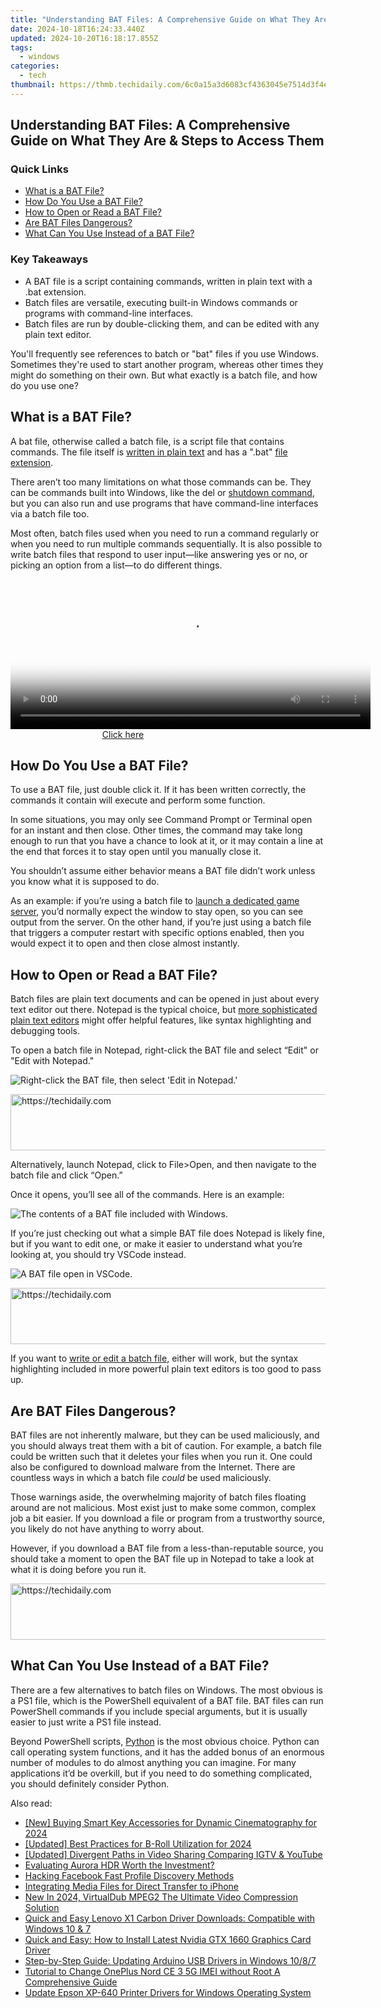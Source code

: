 ```yaml
---
title: "Understanding BAT Files: A Comprehensive Guide on What They Are & Steps to Access Them"
date: 2024-10-18T16:24:33.440Z
updated: 2024-10-20T16:18:17.855Z
tags:
  - windows
categories:
  - tech
thumbnail: https://thmb.techidaily.com/6c0a15a3d6083cf4363045e7514d3f4e9e6ab2b47b75aab4b7af36cf0fe09749.jpg
---
```


## Understanding BAT Files: A Comprehensive Guide on What They Are & Steps to Access Them

### Quick Links

* [What is a BAT File?](https://win-solutions.techidaily.com/solving-the-timeout-problem-when-downloading-files-a-comprehensive-guide/)
* [How Do You Use a BAT File?](https://extra-information.techidaily.com/prime-desktop-systems-for-quality-use/)
* [How to Open or Read a BAT File?](https://extra-hints.techidaily.com/unlocking-asmrs-wellness-boost-for-you/)
* [Are BAT Files Dangerous?](https://extra-approaches.techidaily.com/updated-professional-drones-pro-level-editing-software-showdown/)
* [What Can You Use Instead of a BAT File?](https://extra-approaches.techidaily.com/2024-approved-premium-line-up-top-5-slow-motion-models/)

### Key Takeaways

* A BAT file is a script containing commands, written in plain text with a .bat extension.
* Batch files are versatile, executing built-in Windows commands or programs with command-line interfaces.
* Batch files are run by double-clicking them, and can be edited with any plain text editor.

 You'll frequently see references to batch or "bat" files if you use Windows. Sometimes they're used to start another program, whereas other times they might do something on their own. But what exactly is a batch file, and how do you use one? 

##  What is a BAT File?

 A bat file, otherwise called a batch file, is a script file that contains commands. The file itself is [written in plain text](https://video-capture.techidaily.com/new-logging-live-video-conversations/) and has a ".bat" [file extension](https://twitter-videos.techidaily.com/updated-the-dos-and-donts-of-youtube-videos-on-twitter-for-2024/).

 There aren’t too many limitations on what those commands can be. They can be commands built into Windows, like the del or [shutdown command](https://screen-activity-recording.techidaily.com/updated-the-ultimate-guide-to-mac-based-sound-capture-in-audacity-for-2024/), but you can also run and use programs that have command-line interfaces via a batch file too.

 Most often, batch files used when you need to run a command regularly or when you need to run multiple commands sequentially. It is also possible to write batch files that respond to user input—like answering yes or no, or picking an option from a list—to do different things.

<!-- affiliate ads begin -->
<span id="1982457">
					<video width="576" height="240" style="cursor:pointer"
           poster="//a.impactradius-go.com/display-clicktoplayimage/1982457.png"
           onclick="if(!this.playClicked){this.play();this.setAttribute('controls',true);this.playClicked=true;}">
	   <source src="//a.impactradius-go.com/display-ad/22993-1982457">
	   <img src="//a.impactradius-go.com/display-clicktoplayimage/1982457.png" style="border: none; height: 100%; width: 100%; object-fit: contain">
	</video>
	<div style="width:360px;text-align:center"><a href="javascript:window.open(decodeURIComponent('https%3A%2F%2Fhomestyler.sjv.io%2Fc%2F5597632%2F1982457%2F22993'), '_blank');void(0);">Click here</a></div>
</span>
<img height="0" width="0" src="https://imp.pxf.io/i/5597632/1982457/22993" style="position:absolute;visibility:hidden;" border="0" />
<!-- affiliate ads end -->

##  How Do You Use a BAT File?

 To use a BAT file, just double click it. If it has been written correctly, the commands it contain will execute and perform some function.

 In some situations, you may only see Command Prompt or Terminal open for an instant and then close. Other times, the command may take long enough to run that you have a chance to look at it, or it may contain a line at the end that forces it to stay open until you manually close it.

 You shouldn’t assume either behavior means a BAT file didn’t work unless you know what it is supposed to do.

 As an example: if you’re using a batch file to [launch a dedicated game server](https://facebook-video-footage.techidaily.com/updated-how-to-remove-black-bars-from-youtube-videos/), you’d normally expect the window to stay open, so you can see output from the server. On the other hand, if you’re just using a batch file that triggers a computer restart with specific options enabled, then you would expect it to open and then close almost instantly.

##  How to Open or Read a BAT File?

 Batch files are plain text documents and can be opened in just about every text editor out there. Notepad is the typical choice, but [more sophisticated plain text editors](https://android-pokemon-go.techidaily.com/top-15-augmented-reality-games-like-pokemon-go-to-play-on-lava-yuva-3-drfone-by-drfone-virtual-android/) might offer helpful features, like syntax highlighting and debugging tools.

 To open a batch file in Notepad, right-click the BAT file and select “Edit" or "Edit with Notepad."

![Right-click the BAT file, then select 'Edit in Notepad.'](https://static1.howtogeekimages.com/wordpress/wp-content/uploads/2024/04/edit-in-notepad.png) 

<!-- affiliate ads begin -->
<a href="https://aligracehair.sjv.io/c/5597632/2012434/19272" target="_top" id="2012434">
  <img src="//a.impactradius-go.com/display-ad/19272-2012434" border="0" alt="https://techidaily.com" width="728" height="90"/>
</a>
<img height="0" width="0" src="https://aligracehair.sjv.io/i/5597632/2012434/19272" style="position:absolute;visibility:hidden;" border="0" />
<!-- affiliate ads end -->

 Alternatively, launch Notepad, click to File>Open, and then navigate to the batch file and click “Open.”

 Once it opens, you’ll see all of the commands. Here is an example:

![The contents of a BAT file included with Windows.](https://static1.howtogeekimages.com/wordpress/wp-content/uploads/2024/04/bat-file-open-in-notepad.png) 

 If you’re just checking out what a simple BAT file does Notepad is likely fine, but if you want to edit one, or make it easier to understand what you’re looking at, you should try VSCode instead.

![A BAT file open in VSCode.](https://static1.howtogeekimages.com/wordpress/wp-content/uploads/2024/04/bat-file-open-in-vscode.png) 

<!-- affiliate ads begin -->
<a href="https://ephamedtechinc.pxf.io/c/5597632/2139322/26400" target="_top" id="2139322">
  <img src="//a.impactradius-go.com/display-ad/26400-2139322" border="0" alt="https://techidaily.com" width="728" height="90"/>
</a>
<img height="0" width="0" src="https://ephamedtechinc.pxf.io/i/5597632/2139322/26400" style="position:absolute;visibility:hidden;" border="0" />
<!-- affiliate ads end -->

 If you want to [write or edit a batch file](https://android-location-track.techidaily.com/in-2024-3-solutions-to-find-your-vivo-t2-5g-current-location-of-a-mobile-number-drfone-by-drfone-virtual-android/), either will work, but the syntax highlighting included in more powerful plain text editors is too good to pass up.

##  Are BAT Files Dangerous? 

 BAT files are not inherently malware, but they can be used maliciously, and you should always treat them with a bit of caution. For example, a batch file could be written such that it deletes your files when you run it. One could also be configured to download malware from the Internet. There are countless ways in which a batch file _could_ be used maliciously. 

 Those warnings aside, the overwhelming majority of batch files floating around are not malicious. Most exist just to make some common, complex job a bit easier. If you download a file or program from a trustworthy source, you likely do not have anything to worry about.

 However, if you download a BAT file from a less-than-reputable source, you should take a moment to open the BAT file up in Notepad to take a look at what it is doing before you run it. 

<!-- affiliate ads begin -->
<a href="https://appsumo.8odi.net/c/5597632/2075471/7443" target="_top" id="2075471">
  <img src="//a.impactradius-go.com/display-ad/7443-2075471" border="0" alt="https://techidaily.com" width="728" height="90"/>
</a>
<img height="0" width="0" src="https://appsumo.8odi.net/i/5597632/2075471/7443" style="position:absolute;visibility:hidden;" border="0" />
<!-- affiliate ads end -->

##  What Can You Use Instead of a BAT File?

 There are a few alternatives to batch files on Windows. The most obvious is a PS1 file, which is the PowerShell equivalent of a BAT file. BAT files can run PowerShell commands if you include special arguments, but it is usually easier to just write a PS1 file instead.

 Beyond PowerShell scripts, [Python](https://youtube-data.techidaily.com/024-approved-conveniently-connect-with-others-via-your-playlist/) is the most obvious choice. Python can call operating system functions, and it has the added bonus of an enormous number of modules to do almost anything you can imagine. For many applications it’d be overkill, but if you need to do something complicated, you should definitely consider Python.

<ins class="adsbygoogle"
     style="display:block"
     data-ad-format="autorelaxed"
     data-ad-client="ca-pub-7571918770474297"
     data-ad-slot="1223367746"></ins>

<ins class="adsbygoogle"
     style="display:block"
     data-ad-client="ca-pub-7571918770474297"
     data-ad-slot="8358498916"
     data-ad-format="auto"
     data-full-width-responsive="true"></ins>

<span class="atpl-alsoreadstyle">Also read:</span>
<div><ul>
<li><a href="https://vp-tips.techidaily.com/new-buying-smart-key-accessories-for-dynamic-cinematography-for-2024/"><u>[New] Buying Smart Key Accessories for Dynamic Cinematography for 2024</u></a></li>
<li><a href="https://article-posts.techidaily.com/updated-best-practices-for-b-roll-utilization-for-2024/"><u>[Updated] Best Practices for B-Roll Utilization for 2024</u></a></li>
<li><a href="https://youtube-clips.techidaily.com/updated-divergent-paths-in-video-sharing-comparing-igtv-and-youtube/"><u>[Updated] Divergent Paths in Video Sharing Comparing IGTV & YouTube</u></a></li>
<li><a href="https://extra-information.techidaily.com/evaluating-aurora-hdr-worth-the-investment/"><u>Evaluating Aurora HDR Worth the Investment?</u></a></li>
<li><a href="https://facebook-videos.techidaily.com/hacking-facebook-fast-profile-discovery-methods/"><u>Hacking Facebook Fast Profile Discovery Methods</u></a></li>
<li><a href="https://extra-tips.techidaily.com/integrating-media-files-for-direct-transfer-to-iphone/"><u>Integrating Media Files for Direct Transfer to iPhone</u></a></li>
<li><a href="https://smart-video-creator.techidaily.com/new-in-2024-virtualdub-mpeg2-the-ultimate-video-compression-solution/"><u>New In 2024, VirtualDub MPEG2 The Ultimate Video Compression Solution</u></a></li>
<li><a href="https://win-dash.techidaily.com/quick-and-easy-lenovo-x1-carbon-driver-downloads-compatible-with-windows-10-and-7/"><u>Quick and Easy Lenovo X1 Carbon Driver Downloads: Compatible with Windows 10 & 7</u></a></li>
<li><a href="https://win-dash.techidaily.com/quick-and-easy-how-to-install-latest-nvidia-gtx-1660-graphics-card-driver/"><u>Quick and Easy: How to Install Latest Nvidia GTX 1660 Graphics Card Driver</u></a></li>
<li><a href="https://win-dash.techidaily.com/step-by-step-guide-updating-arduino-usb-drivers-in-windows-1087/"><u>Step-by-Step Guide: Updating Arduino USB Drivers in Windows 10/8/7</u></a></li>
<li><a href="https://sim-unlock.techidaily.com/tutorial-to-change-oneplus-nord-ce-3-5g-imei-without-root-a-comprehensive-guide-by-drfone-android/"><u>Tutorial to Change OnePlus Nord CE 3 5G IMEI without Root A Comprehensive Guide</u></a></li>
<li><a href="https://win-dash.techidaily.com/update-epson-xp-640-printer-drivers-for-windows-operating-system/"><u>Update Epson XP-640 Printer Drivers for Windows Operating System</u></a></li>
</ul></div>

